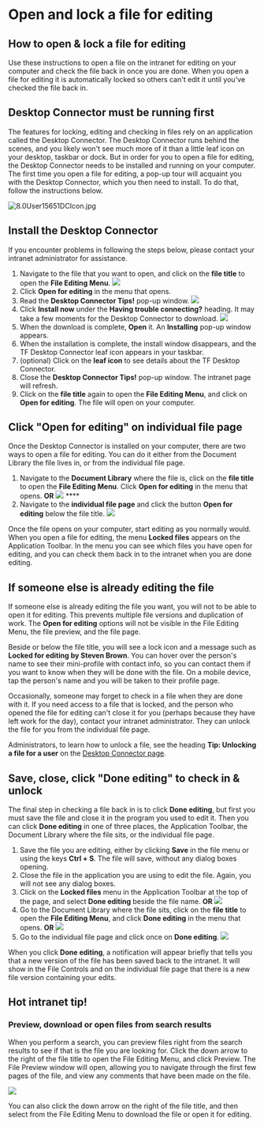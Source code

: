 # Open and lock a file for editing

## How to open & lock a file for editing

Use these instructions to open a file on the intranet for editing on your computer and check the file back in once you are done. When you open a file for editing it is automatically locked so others can't edit it until you've checked the file back in.

## Desktop Connector must be running first

The features for locking, editing and checking in files rely on an application called the Desktop Connector. The Desktop Connector runs behind the scenes, and you likely won't see much more of it than a little leaf icon on your desktop, taskbar or dock. But in order for you to open a file for editing, the Desktop Connector needs to be installed and running on your computer. The first time you open a file for editing, a pop-up tour will acquaint you with the Desktop Connector, which you then need to install. To do that, follow the instructions below.

![8.0User15651DCIcon.jpg](https://community.thoughtfarmer.com/imagethumb/278948200000/15996/86x109/False/8.0User15651DCIcon.jpg)

## Install the Desktop Connector

If you encounter problems in following the steps below, please contact your intranet administrator for assistance.

1. Navigate to the file that you want to open, and click on the **file title** to open the **File Editing Menu**.   ![](../../.gitbook/assets/open-a-file-for-editing-install-dc-1.png)  
2. Click **Open for editing** in the menu that opens.
3. Read the **Desktop Connector Tips!** pop-up window.   ![](../../.gitbook/assets/open-a-file-for-editing-install-dc-2.jpg)  
4. Click **Install now** under the **Having trouble connecting?** heading. It may take a few moments for the Desktop Connector to download.   ![](../../.gitbook/assets/open-a-file-for-editing-install-dc-3.jpg)  
5. When the download is complete, **Open** it. An **Installing** pop-up window appears.
6. When the installation is complete, the install window disappears, and the TF Desktop Connector leaf icon appears in your taskbar.
7. \(optional\) Click on the **leaf icon** to see details about the TF Desktop Connector.
8. Close the **Desktop Connector Tips!** pop-up window. The intranet page will refresh.
9. Click on the **file title** again to open the **File Editing Menu**, and click on **Open for editing**. The file will open on your computer.

## Click "Open for editing" on individual file page

Once the Desktop Connector is installed on your computer, there are two ways to open a file for editing. You can do it either from the Document Library the file lives in, or from the individual file page.

1. Navigate to the **Document Library** where the file is, click on the **file title** to open the **File Editing Menu**. Click **Open for editing** in the menu that opens. **OR**   ![](../../.gitbook/assets/open-a-file-for-editing-open-for-editing-1.png)  ****
2. Navigate to the **individual file page** and click the button **Open for editing** below the file title.   ![](../../.gitbook/assets/open-a-file-for-editing-open-for-editing-2.png) 

Once the file opens on your computer, start editing as you normally would. When you open a file for editing, the menu **Locked files** appears on the Application Toolbar. In the menu you can see which files you have open for editing, and you can check them back in to the intranet when you are done editing. 

## If someone else is already editing the file

If someone else is already editing the file you want, you will not to be able to open it for editing. This prevents multiple file versions and duplication of work. The **Open for editing** options will not be visible in the File Editing Menu, the file preview, and the file page.  
  
Beside or below the file title, you will see a lock icon and a message such as **Locked for editing by Steven Brown**. You can hover over the person's name to see their mini-profile with contact info, so you can contact them if you want to know when they will be done with the file. On a mobile device, tap the person's name and you will be taken to their profile page.   
  
Occasionally, someone may forget to check in a file when they are done with it. If you need access to a file that is locked, and the person who opened the file for editing can't close it for you \(perhaps because they have left work for the day\), contact your intranet administrator. They can unlock the file for you from the individual file page.   
  
Administrators, to learn how to unlock a file, see the heading **Tip: Unlocking a file for a user** on the [Desktop Connector page](https://community.thoughtfarmer.com/content/105909/desktop-connector).

## Save, close, click "Done editing" to check in & unlock

The final step in checking a file back in is to click **Done editing**, but first you must save the file and close it in the program you used to edit it. Then you can click **Done editing** in one of three places, the Application Toolbar, the Document Library where the file sits, or the individual file page.

1. Save the file you are editing, either by clicking **Save** in the file menu or using the keys **Ctrl + S**. The file will save, without any dialog boxes opening.
2. Close the file in the application you are using to edit the file. Again, you will not see any dialog boxes.
3. Click on the **Locked files** menu in the Application Toolbar at the top of the page, and select **Done editing** beside the file name. **OR**   ![](../../.gitbook/assets/open-a-file-for-editing-unlock-file-1.jpg)  
4. Go to the Document Library where the file sits, click on the **file title** to open the **File Editing Menu**, and click **Done editing** in the menu that opens. **OR**   ![](../../.gitbook/assets/open-a-file-for-editing-unlock-file-2.jpg)  
5. Go to the individual file page and click once on **Done editing**.   ![](../../.gitbook/assets/open-a-file-for-editing-unlock-file-3.jpg) 

When you click **Done editing**, a notification will appear briefly that tells you that a new version of the file has been saved back to the intranet. It will show in the File Controls and on the individual file page that there is a new file version containing your edits.

## Hot intranet tip!

### **Preview, download or open files from search results**

When you perform a search, you can preview files right from the search results to see if that is the file you are looking for. Click the down arrow to the right of the file title to open the File Editing Menu, and click Preview. The File Preview window will open, allowing you to navigate through the first few pages of the file, and view any comments that have been made on the file.

![](../../.gitbook/assets/9%20%287%29.jpg)

You can also click the down arrow on the right of the file title, and then select from the File Editing Menu to download the file or open it for editing.

